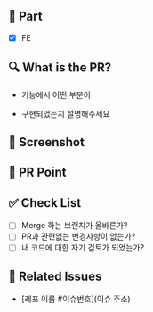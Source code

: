 ## 🔘 Part

- [x] FE

## 🔍 What is the PR?

- 기능에서 어떤 부분이

- 구현되었는지 설명해주세요

## 📸 Screenshot

<!-- 작업한 화면의 스크린 샷 -->

## 📍 PR Point

<!-- 나 이 부분 찢었다~! -->

## ✅ Check List

- [ ] Merge 하는 브랜치가 올바른가?
- [ ] PR과 관련없는 변경사항이 없는가?
- [ ] 내 코드에 대한 자기 검토가 되었는가?

## 💭 Related Issues

<!-- 작업한 이슈번호를 # 뒤에 붙여주세요. -->

- [레포 이름 #이슈번호](이슈 주소)
